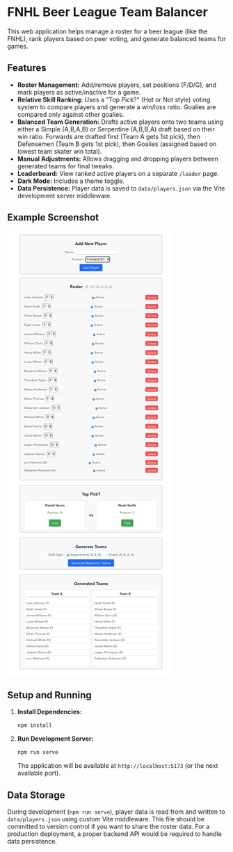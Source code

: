 # FNHL Beer League Team Balancer

This web application helps manage a roster for a beer league (like the FNHL), rank players based on peer voting, and generate balanced teams for games.

## Features

*   **Roster Management:** Add/remove players, set positions (F/D/G), and mark players as active/inactive for a game.
*   **Relative Skill Ranking:** Uses a "Top Pick?" (Hot or Not style) voting system to compare players and generate a win/loss ratio. Goalies are compared only against other goalies.
*   **Balanced Team Generation:** Drafts active players onto two teams using either a Simple (A,B,A,B) or Serpentine (A,B,B,A) draft based on their win ratio. Forwards are drafted first (Team A gets 1st pick), then Defensemen (Team B gets 1st pick), then Goalies (assigned based on lowest team skater win total).
*   **Manual Adjustments:** Allows dragging and dropping players between generated teams for final tweaks.
*   **Leaderboard:** View ranked active players on a separate `/leader` page.
*   **Dark Mode:** Includes a theme toggle.
*   **Data Persistence:** Player data is saved to `data/players.json` via the Vite development server middleware.

## Example Screenshot

![Example Screenshot](./example.jpg)

## Setup and Running

1.  **Install Dependencies:**
    ```bash
    npm install
    ```
2.  **Run Development Server:**
    ```bash
    npm run serve
    ```
    The application will be available at `http://localhost:5173` (or the next available port).

## Data Storage

During development (`npm run serve`), player data is read from and written to `data/players.json` using custom Vite middleware. This file should be committed to version control if you want to share the roster data. For a production deployment, a proper backend API would be required to handle data persistence.
